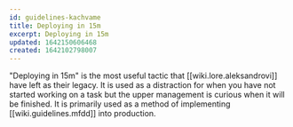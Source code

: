 ```yaml
---
id: guidelines-kachvame
title: Deploying in 15m
excerpt: Deploying in 15m
updated: 1642150606468
created: 1642102798007
---
```


"Deploying in 15m" is the most useful tactic that [[wiki.lore.aleksandrovi]] have left
as their legacy. It is used as a distraction for when you have not started working on
a task but the upper management is curious when it will be finished. It is primarily used
as a method of implementing [[wiki.guidelines.mfdd]] into production.

